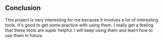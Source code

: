 
## Conclusion
This project is very interesting for me because it involves a lot of interesting tools. It's good to get some practice with using them. I really get a feeling that these tools are super helpful. I will keep using them and learn how to use them in future. 

